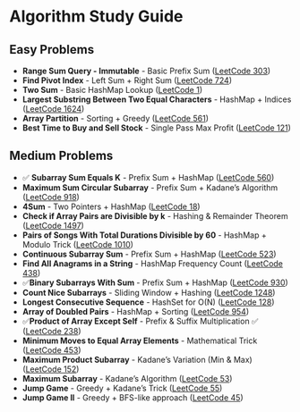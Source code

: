 # Algorithm Study Guide

## Easy Problems

- **Range Sum Query - Immutable** - Basic Prefix Sum ([LeetCode 303](https://leetcode.com/problems/range-sum-query-immutable/))
- **Find Pivot Index** - Left Sum + Right Sum ([LeetCode 724](https://leetcode.com/problems/find-pivot-index/))
- **Two Sum** - Basic HashMap Lookup ([LeetCode 1](https://leetcode.com/problems/two-sum/))
- **Largest Substring Between Two Equal Characters** - HashMap + Indices ([LeetCode 1624](https://leetcode.com/problems/largest-substring-between-two-equal-characters/))
- **Array Partition** - Sorting + Greedy ([LeetCode 561](https://leetcode.com/problems/array-partition/))
- **Best Time to Buy and Sell Stock** - Single Pass Max Profit ([LeetCode 121](https://leetcode.com/problems/best-time-to-buy-and-sell-stock/))

## Medium Problems

- ✅ **Subarray Sum Equals K** - Prefix Sum + HashMap  ([LeetCode 560](https://leetcode.com/problems/subarray-sum-equals-k/))
- **Maximum Sum Circular Subarray** - Prefix Sum + Kadane’s Algorithm ([LeetCode 918](https://leetcode.com/problems/maximum-sum-circular-subarray/))
- **4Sum** - Two Pointers + HashMap ([LeetCode 18](https://leetcode.com/problems/4sum/))
- **Check if Array Pairs are Divisible by k** - Hashing & Remainder Theorem ([LeetCode 1497](https://leetcode.com/problems/check-if-array-pairs-are-divisible-by-k/))
- **Pairs of Songs With Total Durations Divisible by 60** - HashMap + Modulo Trick ([LeetCode 1010](https://leetcode.com/problems/pairs-of-songs-with-total-durations-divisible-by-60/))
- **Continuous Subarray Sum** - Prefix Sum + HashMap ([LeetCode 523](https://leetcode.com/problems/continuous-subarray-sum/))
- **Find All Anagrams in a String** - HashMap Frequency Count ([LeetCode 438](https://leetcode.com/problems/find-all-anagrams-in-a-string/))
- ✅**Binary Subarrays With Sum** - Prefix Sum + HashMap ([LeetCode 930](https://leetcode.com/problems/binary-subarrays-with-sum/))
- **Count Nice Subarrays** - Sliding Window + Hashing ([LeetCode 1248](https://leetcode.com/problems/count-nice-subarrays/))
- **Longest Consecutive Sequence** - HashSet for O(N) ([LeetCode 128](https://leetcode.com/problems/longest-consecutive-sequence/))
- **Array of Doubled Pairs** - HashMap + Sorting ([LeetCode 954](https://leetcode.com/problems/array-of-doubled-pairs/))
- ✅**Product of Array Except Self** - Prefix & Suffix Multiplication ✅ ([LeetCode 238](https://leetcode.com/problems/product-of-array-except-self/))
- **Minimum Moves to Equal Array Elements** - Mathematical Trick ([LeetCode 453](https://leetcode.com/problems/minimum-moves-to-equal-array-elements/))
- **Maximum Product Subarray** - Kadane’s Variation (Min & Max) ([LeetCode 152](https://leetcode.com/problems/maximum-product-subarray/))
- **Maximum Subarray** - Kadane’s Algorithm ([LeetCode 53](https://leetcode.com/problems/maximum-subarray/))
- **Jump Game** - Greedy + Kadane’s Trick ([LeetCode 55](https://leetcode.com/problems/jump-game/))
- **Jump Game II** - Greedy + BFS-like approach ([LeetCode 45](https://leetcode.com/problems/jump-game-ii/))

